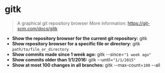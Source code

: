 # gitk
> A graphical git repository browser
> More information: <https://git-scm.com/docs/gitk>
- **Show the repository browser for the current git repository:**
gitk
- **Show repository browser for a specific file or directory:**
gitk `path/to/file_or_directory`
- **Show commits made since 1 week ago:**
gitk --since=`"1 week ago"`
- **Show commits older than 1/1/2016:**
gitk --until=`"1/1/2015"`
- **Show at most 100 changes in all branches:**
 gitk --max-count=`100` --all
